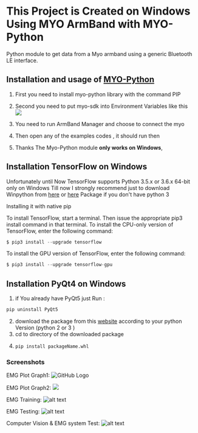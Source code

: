 # This Project is Created on Windows Using MYO ArmBand with MYO-Python
Python module to get data from a Myo armband using a generic Bluetooth LE interface.

## Installation and usage of [MYO-Python](https://github.com/NiklasRosenstein/myo-python)
1.	First you need to install myo-python library with the command PIP
2.	Second you need to put myo-sdk into Environment Variables like this  
![](https://github.com/hananabilabd/Computer-Vision-and-Neural-Machine-Interface-for-Upper-Limb-Prostheses/blob/master/screenshot/screenshot.png)

3. You need to run ArmBand Manager and choose to connect the myo 
4.	Then open any of the examples codes , it should run then
5.	Thanks 
The Myo-Python module **only works on Windows**, 
## Installation  TensorFlow on Windows 
Unfortunately until Now TensorFlow supports Python 3.5.x or 3.6.x  64-bit  only on Windows Till now 
I strongly recommend just to download Winpython from [here](https://winpython.github.io/) or [here](https://sourceforge.net/projects/winpython/files/?source=navbar) Package if you don't have python 3 

Installing it  with native pip

To install TensorFlow, start a terminal. Then issue the appropriate pip3 install command in that terminal. To install the CPU-only version of TensorFlow, enter the following command:

```python 
$ pip3 install --upgrade tensorflow
```
To install the GPU version of TensorFlow, enter the following command:
```python
$ pip3 install --upgrade tensorflow-gpu
```

## Installation  PyQt4 on Windows 
1. if You already have PyQt5 just Run :
```python
pip uninstall PyQt5
```
2. download the package from this [website](https://www.lfd.uci.edu/~gohlke/pythonlibs/#pyqt4) according to your python Version (python 2 or 3 )
3. cd to directory of the downloaded package
4. ```python
   pip install packageName.whl
   ```

### Screenshots
EMG Plot Graph1:
![GitHub Logo](https://github.com/hananabilabd/Computer-Vision-and-Neural-Machine-Interface-for-Upper-Limb-Prostheses/blob/master/screenshots/1.PNG)

EMG Plot Graph2:
![](https://github.com/hananabilabd/Computer-Vision-and-Neural-Machine-Interface-for-Upper-Limb-Prostheses/blob/master/screenshots/2.PNG)

EMG Training:
![alt text](https://github.com/hananabilabd/Computer-Vision-and-Neural-Machine-Interface-for-Upper-Limb-Prostheses/blob/master/screenshots/3.PNG)

EMG Testing:
![alt text](https://github.com/hananabilabd/Computer-Vision-and-Neural-Machine-Interface-for-Upper-Limb-Prostheses/blob/master/screenshots/4.PNG)

Computer Vision & EMG system Test:
![alt text](https://github.com/hananabilabd/Computer-Vision-and-Neural-Machine-Interface-for-Upper-Limb-Prostheses/blob/master/screenshots/5.PNG)
